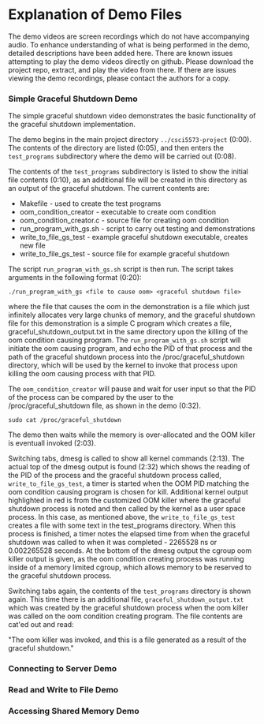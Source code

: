 # Explanation of Demo Files
The demo videos are screen recordings which do not have accompanying audio. To enhance understanding of what is being performed in the demo, detailed descriptions have been added here. There are known issues attempting to play the demo videos directly on github. Please download the project repo, extract, and play the video from there. If there are issues viewing the demo recordings, please contact the authors for a copy.

### Simple Graceful Shutdown Demo
The simple graceful shutdown video demonstrates the basic functionality of the graceful shutdown implementation.

The demo begins in the main project directory ```../csci5573-project``` (0:00). The contents of the directory are listed (0:05), and then enters the ```test_programs``` subdirectory where the demo will be carried out (0:08).

The contents of the ```test_programs``` subdirectory is listed to show the initial file contents (0:10), as an additional file will be created in this directory as an output of the graceful shutdown. The current contents are:
- Makefile - used to create the test programs
- oom_condition_creator - executable to create oom condition
- oom_condition_creator.c - source file for creating oom condition
- run_program_with_gs.sh - script to carry out testing and demonstrations
- write_to_file_gs_test - example graceful shutdown executable, creates new file
- write_to_file_gs_test - source file for example graceful shutdown

The script ```run_program_with_gs.sh``` script is then run. The script takes arguments in the following format (0:20):

```./run_program_with_gs <file to cause oom> <graceful shutdown file>```

where the file that causes the oom in the demonstration is a file which just infinitely allocates very large chunks of memory, and the graceful shutdown file for this demonstration is a simple C program which creates a file, graceful_shutdown_output.txt in the same directory upon the killing of the oom condition causing program. The ```run_program_with_gs.sh``` script will initiate the oom causing program, and echo the PID of that process and the path of the graceful shutdown process into the /proc/graceful_shutdown directory, which will be used by the kernel to invoke that process upon killing the oom causing process with that PID.

The ```oom_condition_creator``` will pause and wait for user input so that the PID of the process can be compared by the user to the /proc/graceful_shutdown file, as shown in the demo (0:32).

```sudo cat /proc/graceful_shutdown```

The demo then waits while the memory is over-allocated and the OOM killer is eventuall invoked (2:03).

Switching tabs, dmesg is called to show all kernel commands (2:13). The actual top of the dmesg output is found (2:32) which shows the reading of the PID of the process and the graceful shutdown process called, ```write_to_file_gs_test```, a timer is started when the OOM PID matching the oom condition causing program is chosen for kill. Additional kernel output highlighted in red is from the customized OOM killer where the graceful shutdown process is noted and then called by the kernel as a user space process. In this case, as mentioned above, the ```write_to_file_gs_test``` creates a file with some text in the test_programs directory. When this process is finished, a timer notes the elapsed time from when the graceful shutdown was called to when it was completed - 2265528 ns or 0.002265528 seconds. At the bottom of the dmesg output the cgroup oom killer output is given, as the oom condition creating process was running inside of a memory limited cgroup, which allows memory to be reserved to the graceful shutdown process.

Switching tabs again, the contents of the ```test_programs``` directory is shown again. This time there is an additional file, ```graceful_shutdown_output.txt``` which was created by the graceful shutdown process when the oom killer was called on the oom condition creating program. The file contents are cat'ed out and read:

"The oom killer was invoked, and this is a file generated as a result of the graceful shutdown."

### Connecting to Server Demo

### Read and Write to File Demo

### Accessing Shared Memory Demo
